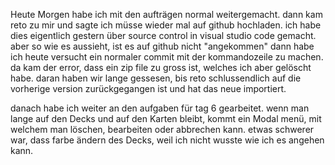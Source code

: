 Heute Morgen habe ich mit den aufträgen normal weitergemacht.
dann kam reto zu mir und sagte ich müsse wieder mal auf github hochladen.
ich habe dies eigentlich gestern über source control in visual studio code gemacht.
aber so wie es aussieht, ist es auf github nicht "angekommen"
dann habe ich heute versucht ein normaler commit mit der kommandozeile zu machen. 
da kam der error, dass ein zip file zu gross ist, welches ich aber gelöscht habe.
daran haben wir lange gessesen, bis reto schlussendlich auf die vorherige version zurückgegangen ist und hat das neue importiert.


danach habe ich weiter an den aufgaben für tag 6 gearbeitet.
wenn man lange auf den Decks und auf den Karten bleibt, kommt ein Modal menü, mit welchem man löschen, bearbeiten oder abbrechen kann.
etwas schwerer war, dass farbe ändern des Decks, weil ich nicht wusste wie ich es angehen kann.

